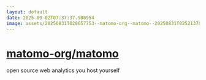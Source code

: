 ```yaml
---
layout: default
date: 2025-09-02T07:37:37.980954
image: assets/20250831T020657753--matomo-org--matomo--20250831T025213783--cropped.png
---
```


# [matomo-org/matomo](https://github.com/matomo-org/matomo)

open source web analytics you host yourself
